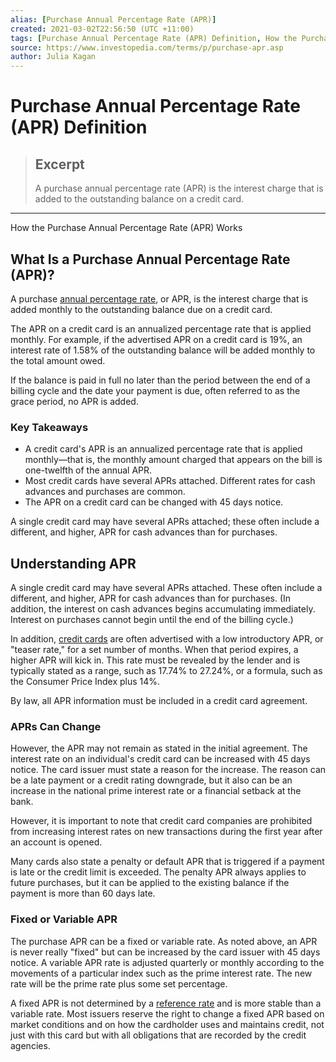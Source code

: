 ```yaml
---
alias: [Purchase Annual Percentage Rate (APR)]
created: 2021-03-02T22:56:50 (UTC +11:00)
tags: [Purchase Annual Percentage Rate (APR) Definition, How the Purchase Annual Percentage Rate (APR) Works]
source: https://www.investopedia.com/terms/p/purchase-apr.asp
author: Julia Kagan
---
```


# Purchase Annual Percentage Rate (APR) Definition

> ## Excerpt
> A purchase annual percentage rate (APR) is the interest charge that is added to the outstanding balance on a credit card.

---

How the Purchase Annual Percentage Rate (APR) Works
## What Is a Purchase Annual Percentage Rate (APR)?

A purchase [annual percentage rate](https://www.investopedia.com/terms/a/apr.asp), or APR, is the interest charge that is added monthly to the outstanding balance due on a credit card. 

The APR on a credit card is an annualized percentage rate that is applied monthly. For example, if the advertised APR on a credit card is 19%, an interest rate of 1.58% of the outstanding balance will be added monthly to the total amount owed.

If the balance is paid in full no later than the period between the end of a billing cycle and the date your payment is due, often referred to as the grace period, no APR is added.

### Key Takeaways

-   A credit card's APR is an annualized percentage rate that is applied monthly—that is, the monthly amount charged that appears on the bill is one-twelfth of the annual APR.
-   Most credit cards have several APRs attached. Different rates for cash advances and purchases are common.
-   The APR on a credit card can be changed with 45 days notice.

A single credit card may have several APRs attached; these often include a different, and higher, APR for cash advances than for purchases.

## Understanding APR

A single credit card may have several APRs attached. These often include a different, and higher, APR for cash advances than for purchases. (In addition, the interest on cash advances begins accumulating immediately. Interest on purchases cannot begin until the end of the billing cycle.)

In addition, [credit cards](https://www.investopedia.com/articles/pf/10/credit-card-debit-card.asp) are often advertised with a low introductory APR, or "teaser rate," for a set number of months. When that period expires, a higher APR will kick in. This rate must be revealed by the lender and is typically stated as a range, such as 17.74% to 27.24%, or a formula, such as the Consumer Price Index plus 14%.

By law, all APR information must be included in a credit card agreement.

### APRs Can Change

However, the APR may not remain as stated in the initial agreement. The interest rate on an individual's credit card can be increased with 45 days notice. The card issuer must state a reason for the increase. The reason can be a late payment or a credit rating downgrade, but it also can be an increase in the national prime interest rate or a financial setback at the bank.

However, it is important to note that credit card companies are prohibited from increasing interest rates on new transactions during the first year after an account is opened.

Many cards also state a penalty or default APR that is triggered if a payment is late or the credit limit is exceeded. The penalty APR always applies to future purchases, but it can be applied to the existing balance if the payment is more than 60 days late.

### Fixed or Variable APR

The purchase APR can be a fixed or variable rate. As noted above, an APR is never really "fixed" but can be increased by the card issuer with 45 days notice. A variable APR rate is adjusted quarterly or monthly according to the movements of a particular index such as the prime interest rate. The new rate will be the prime rate plus some set percentage.

A fixed APR is not determined by a [reference rate](https://www.investopedia.com/terms/r/referencerate.asp) and is more stable than a variable rate. Most issuers reserve the right to change a fixed APR based on market conditions and on how the cardholder uses and maintains credit, not just with this card but with all obligations that are recorded by the credit agencies.
